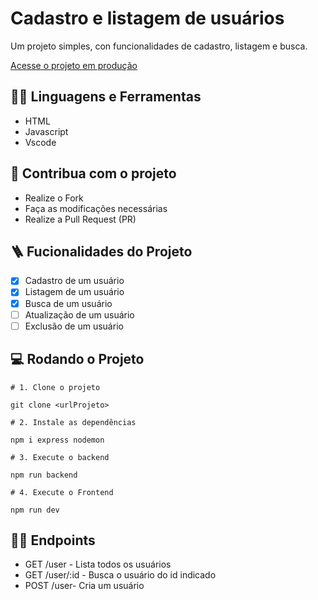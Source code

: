 # Cadastro e listagem de usuários

Um projeto simples, con funcionalidades de cadastro, listagem e busca.

[Acesse o projeto em produção](https://github.com/esromcarlos1/primeiro-projeto)

## :man_mechanic: Linguagens e Ferramentas

- HTML
- Javascript
- Vscode


## :triangular_flag_on_post: Contribua com o projeto

- Realize o Fork
- Faça as modificações necessárias
- Realize a Pull Request (PR)

## :ladder: Fucionalidades do Projeto

- [x] Cadastro de um usuário
- [x] Listagem de um usuário
- [x] Busca de um usuário
- [ ] Atualização de um usuário
- [ ] Exclusão de um usuário

## :computer: Rodando o Projeto

```shell
# 1. Clone o projeto

git clone <urlProjeto>

# 2. Instale as dependências

npm i express nodemon

# 3. Execute o backend

npm run backend

# 4. Execute o Frontend

npm run dev
```

## :sassy_man: Endpoints

- GET /user - Lista todos os usuários
- GET /user/:id - Busca o usuário do id indicado
- POST /user- Cria um usuário



